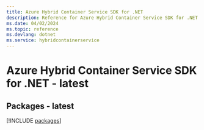 ```yaml
---
title: Azure Hybrid Container Service SDK for .NET
description: Reference for Azure Hybrid Container Service SDK for .NET
ms.date: 04/02/2024
ms.topic: reference
ms.devlang: dotnet
ms.service: hybridcontainerservice
---
```

# Azure Hybrid Container Service SDK for .NET - latest
## Packages - latest
[!INCLUDE [packages](hybrid-container-service-index.md)]